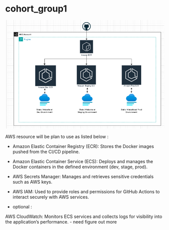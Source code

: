 # cohort_group1
![alt text](image.png)

AWS resource will be plan to use as listed below :
- Amazon Elastic Container Registry (ECR): Stores the Docker images pushed from the CI/CD pipeline.
- Amazon Elastic Container Service (ECS): Deploys and manages the Docker containers in the defined environment (dev, stage, prod).
- AWS Secrets Manager: Manages and retrieves sensitive credentials such as AWS keys.
- AWS IAM: Used to provide roles and permissions for GitHub Actions to interact securely with AWS services.

- optional :

AWS CloudWatch: Monitors ECS services and collects logs for visibility into the application’s performance. - need figure out more